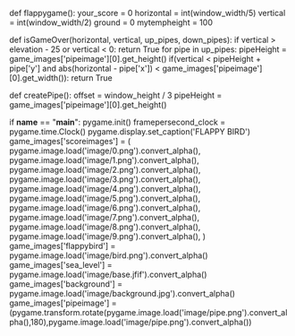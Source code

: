
def flappygame():
    your_score = 0
    horizontal = int(window_width/5)
    vertical = int(window_width/2)
    ground = 0
    mytempheight = 100
 
def isGameOver(horizontal, vertical, up_pipes, down_pipes):
    if vertical > elevation - 25 or vertical < 0:
        return True
    for pipe in up_pipes:
        pipeHeight = game_images['pipeimage'][0].get_height()
        if(vertical < pipeHeight + pipe['y'] and
        abs(horizontal - pipe['x']) < game_images['pipeimage'][0].get_width()):
            return True

def createPipe():
    offset = window_height / 3
    pipeHeight = game_images['pipeimage'][0].get_height()

if __name__ == "__main__":
    pygame.init()
    framepersecond_clock = pygame.time.Clock()
    pygame.display.set_caption('FLAPPY BIRD')
    game_images['scoreimages'] = (
        pygame.image.load('image/0.png').convert_alpha(),
        pygame.image.load('image/1.png').convert_alpha(),
        pygame.image.load('image/2.png').convert_alpha(),
        pygame.image.load('image/3.png').convert_alpha(),
        pygame.image.load('image/4.png').convert_alpha(),
        pygame.image.load('image/5.png').convert_alpha(),
        pygame.image.load('image/6.png').convert_alpha(),
        pygame.image.load('image/7.png').convert_alpha(),
        pygame.image.load('image/8.png').convert_alpha(),
        pygame.image.load('image/9.png').convert_alpha(),
    )
    game_images['flappybird'] = pygame.image.load('image/bird.png').convert_alpha()
    game_images['sea_level'] = pygame.image.load('image/base.jfif').convert_alpha()
    game_images['background'] = pygame.image.load('image/background.jpg').convert_alpha()
    game_images['pipeimage'] = (pygame.transform.rotate(pygame.image.load('image/pipe.png').convert_alpha(),180),pygame.image.load('image/pipe.png').convert_alpha())

   
